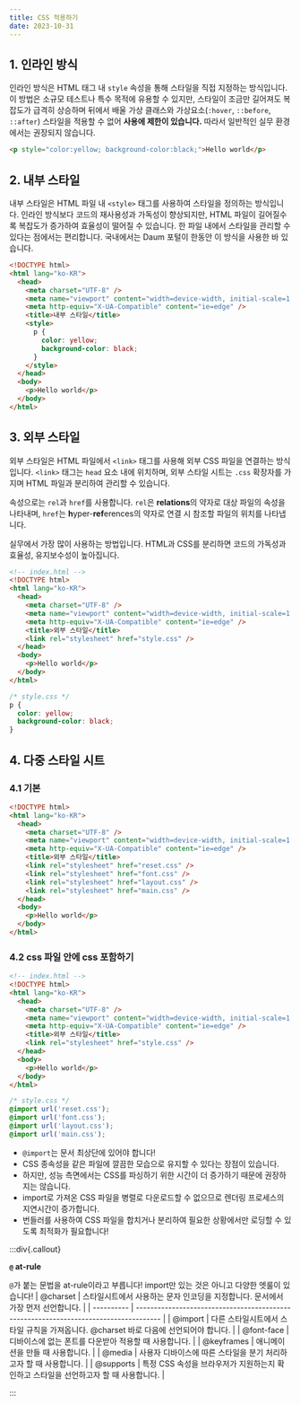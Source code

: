 ```yaml
---
title: CSS 적용하기
date: 2023-10-31
---
```


## 1. 인라인 방식

인라인 방식은 HTML 태그 내 `style` 속성을 통해 스타일을 직접 지정하는 방식입니다. 이 방법은 소규모 테스트나 특수 목적에 유용할 수 있지만, 스타일이 조금만 길어져도 복잡도가 급격히 상승하며 뒤에서 배울 가상 클래스와 가상요소(`:hover`, `::before`, `::after`) 스타일을 적용할 수 없어 **사용에 제한이 있습니다.** 따라서 일반적인 실무 환경에서는 권장되지 않습니다.

```html
<p style="color:yellow; background-color:black;">Hello world</p>
```

## 2. 내부 스타일

내부 스타일은 HTML 파일 내 `<style>` 태그를 사용하여 스타일을 정의하는 방식입니다. 인라인 방식보다 코드의 재사용성과 가독성이 향상되지만, HTML 파일이 길어질수록 복잡도가 증가하여 효율성이 떨어질 수 있습니다. 한 파일 내에서 스타일을 관리할 수 있다는 점에서는 편리합니다. 국내에서는 Daum 포털이 한동안 이 방식을 사용한 바 있습니다.

```html
<!DOCTYPE html>
<html lang="ko-KR">
  <head>
    <meta charset="UTF-8" />
    <meta name="viewport" content="width=device-width, initial-scale=1.0" />
    <meta http-equiv="X-UA-Compatible" content="ie=edge" />
    <title>내부 스타일</title>
    <style>
      p {
        color: yellow;
        background-color: black;
      }
    </style>
  </head>
  <body>
    <p>Hello world</p>
  </body>
</html>
```

## 3. 외부 스타일

외부 스타일은 HTML 파일에서 `<link>` 태그를 사용해 외부 CSS 파일을 연결하는 방식입니다. `<link>` 태그는 `head` 요소 내에 위치하며, 외부 스타일 시트는 `.css` 확장자를 가지며 HTML 파일과 분리하여 관리할 수 있습니다.

속성으로는 `rel`과 `href`를 사용합니다. `rel`은 **relations**의 약자로 대상 파일의 속성을 나타내며, `href`는 **h**yper-**ref**erences의 약자로 연결 시 참조할 파일의 위치를 나타냅니다.

실무에서 가장 많이 사용하는 방법입니다. HTML과 CSS를 분리하면 코드의 가독성과 효율성, 유지보수성이 높아집니다.

```html
<!-- index.html -->
<!DOCTYPE html>
<html lang="ko-KR">
  <head>
    <meta charset="UTF-8" />
    <meta name="viewport" content="width=device-width, initial-scale=1.0" />
    <meta http-equiv="X-UA-Compatible" content="ie=edge" />
    <title>외부 스타일</title>
    <link rel="stylesheet" href="style.css" />
  </head>
  <body>
    <p>Hello world</p>
  </body>
</html>
```

```css
/* style.css */
p {
  color: yellow;
  background-color: black;
}
```

## 4. 다중 스타일 시트

### 4.1 기본

```html
<!DOCTYPE html>
<html lang="ko-KR">
  <head>
    <meta charset="UTF-8" />
    <meta name="viewport" content="width=device-width, initial-scale=1.0" />
    <meta http-equiv="X-UA-Compatible" content="ie=edge" />
    <title>외부 스타일</title>
    <link rel="stylesheet" href="reset.css" />
    <link rel="stylesheet" href="font.css" />
    <link rel="stylesheet" href="layout.css" />
    <link rel="stylesheet" href="main.css" />
  </head>
  <body>
    <p>Hello world</p>
  </body>
</html>
```

### 4.2 css 파일 안에 css 포함하기

```html
<!-- index.html -->
<!DOCTYPE html>
<html lang="ko-KR">
  <head>
    <meta charset="UTF-8" />
    <meta name="viewport" content="width=device-width, initial-scale=1.0" />
    <meta http-equiv="X-UA-Compatible" content="ie=edge" />
    <title>외부 스타일</title>
    <link rel="stylesheet" href="style.css" />
  </head>
  <body>
    <p>Hello world</p>
  </body>
</html>
```

```css
/* style.css */
@import url('reset.css');
@import url('font.css');
@import url('layout.css');
@import url('main.css');
```

- `@import`는 문서 최상단에 있어야 합니다!
- CSS 종속성을 같은 파일에 깔끔한 모습으로 유지할 수 있다는 장점이 있습니다.
- 하지만, 성능 측면에서는 CSS를 파싱하기 위한 시간이 더 증가하기 때문에 권장하지는 않습니다.
- import로 가져온 CSS 파일을 병렬로 다운로드할 수 없으므로 렌더링 프로세스의 지연시간이 증가합니다.
- 번들러를 사용하여 CSS 파일을 합치거나 분리하여 필요한 상황에서만 로딩할 수 있도록 최적화가 필요합니다!

:::div{.callout}

**`@` at-rule**

`@`가 붙는 문법을 at-rule이라고 부릅니다! import만 있는 것은 아니고 다양한 엣룰이 있습니다!
| @charset | 스타일시트에서 사용하는 문자 인코딩을 지정합니다. 문서에서 가장 먼저 선언합니다. |
| ---------- | ------------------------------------------------------------------------------------- |
| @import | 다른 스타일시트에서 스타일 규칙을 가져옵니다. @charset 바로 다음에 선언되어야 합니다. |
| @font-face | 디바이스에 없는 폰트를 다운받아 적용할 때 사용합니다. |
| @keyframes | 애니메이션을 만들 때 사용합니다. |
| @media | 사용자 디바이스에 따른 스타일을 분기 처리하고자 할 때 사용합니다. |
| @supports | 특정 CSS 속성을 브라우저가 지원하는지 확인하고 스타일을 선언하고자 할 때 사용합니다. |

:::
